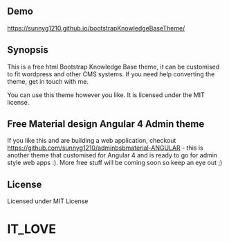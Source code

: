 ## Demo

https://sunnyg1210.github.io/bootstrapKnowledgeBaseTheme/

## Synopsis

This is a free html Bootstrap Knowledge Base theme, it can be customised to fit wordpress and other CMS systems. If you need help converting the theme, get in touch with me. 

You can use this theme however you like. It is licensed under the MIT license.

## Free Material design Angular 4 Admin theme
If you like this and are building a web application, checkout https://github.com/sunnyg1210/adminbsbmaterial-ANGULAR - this is another theme that customised for Angular 4 and is ready to go for admin style web apps :). More free stuff will be coming soon so keep an eye out ;)

## License

Licensed under MIT License
# IT_LOVE
